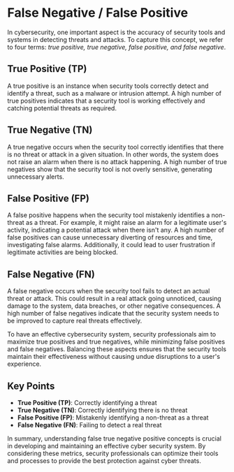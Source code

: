 # False Negative / False Positive

In cybersecurity, one important aspect is the accuracy of security tools and systems in detecting threats and attacks. To capture this concept, we refer to four terms: *true positive, true negative, false positive, and false negative*.

## True Positive (TP)

A true positive is an instance when security tools correctly detect and identify a threat, such as a malware or intrusion attempt. A high number of true positives indicates that a security tool is working effectively and catching potential threats as required.

## True Negative (TN)

A true negative occurs when the security tool correctly identifies that there is no threat or attack in a given situation. In other words, the system does not raise an alarm when there is no attack happening. A high number of true negatives show that the security tool is not overly sensitive, generating unnecessary alerts.

## False Positive (FP)

A false positive happens when the security tool mistakenly identifies a non-threat as a threat. For example, it might raise an alarm for a legitimate user's activity, indicating a potential attack when there isn't any. A high number of false positives can cause unnecessary diverting of resources and time, investigating false alarms. Additionally, it could lead to user frustration if legitimate activities are being blocked.

## False Negative (FN)

A false negative occurs when the security tool fails to detect an actual threat or attack. This could result in a real attack going unnoticed, causing damage to the system, data breaches, or other negative consequences. A high number of false negatives indicate that the security system needs to be improved to capture real threats effectively.

To have an effective cybersecurity system, security professionals aim to maximize true positives and true negatives, while minimizing false positives and false negatives. Balancing these aspects ensures that the security tools maintain their effectiveness without causing undue disruptions to a user's experience.

## Key Points
- **True Positive (TP)**: Correctly identifying a threat
- **True Negative (TN)**: Correctly identifying there is no threat
- **False Positive (FP)**: Mistakenly identifying a non-threat as a threat
- **False Negative (FN)**: Failing to detect a real threat

In summary, understanding false true negative positive concepts is crucial in developing and maintaining an effective cyber security system. By considering these metrics, security professionals can optimize their tools and processes to provide the best protection against cyber threats.